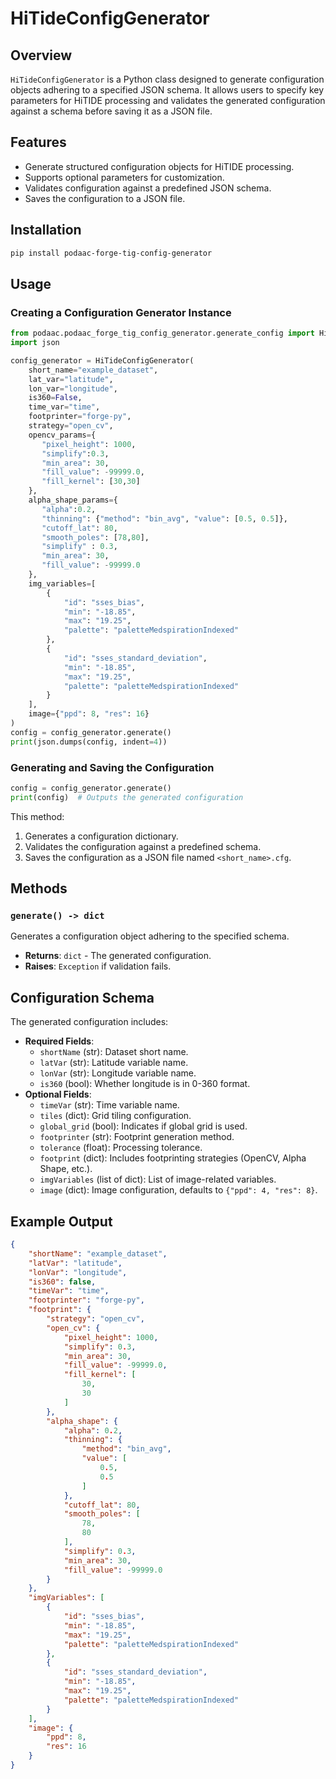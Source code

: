# HiTideConfigGenerator

## Overview
`HiTideConfigGenerator` is a Python class designed to generate configuration objects adhering to a specified JSON schema. It allows users to specify key parameters for HiTIDE processing and validates the generated configuration against a schema before saving it as a JSON file.

## Features
- Generate structured configuration objects for HiTIDE processing.
- Supports optional parameters for customization.
- Validates configuration against a predefined JSON schema.
- Saves the configuration to a JSON file.

## Installation
```sh
pip install podaac-forge-tig-config-generator
```

## Usage

### Creating a Configuration Generator Instance
```python
from podaac.podaac_forge_tig_config_generator.generate_config import HiTideConfigGenerator
import json

config_generator = HiTideConfigGenerator(
    short_name="example_dataset",
    lat_var="latitude",
    lon_var="longitude",
    is360=False,
    time_var="time",
    footprinter="forge-py",
    strategy="open_cv",
    opencv_params={
       "pixel_height": 1000,
       "simplify":0.3,
       "min_area": 30,
       "fill_value": -99999.0,
       "fill_kernel": [30,30]
    },
    alpha_shape_params={
       "alpha":0.2,
       "thinning": {"method": "bin_avg", "value": [0.5, 0.5]},
       "cutoff_lat": 80,
       "smooth_poles": [78,80],
       "simplify" : 0.3,
       "min_area": 30,
       "fill_value": -99999.0
    },
    img_variables=[
        {
            "id": "sses_bias",
            "min": "-18.85",
            "max": "19.25",
            "palette": "paletteMedspirationIndexed"
        },
        {
            "id": "sses_standard_deviation",
            "min": "-18.85",
            "max": "19.25",
            "palette": "paletteMedspirationIndexed"
        }
    ],
    image={"ppd": 8, "res": 16}
)
config = config_generator.generate()
print(json.dumps(config, indent=4))
```

### Generating and Saving the Configuration
```python
config = config_generator.generate()
print(config)  # Outputs the generated configuration
```
This method:
1. Generates a configuration dictionary.
2. Validates the configuration against a predefined schema.
3. Saves the configuration as a JSON file named `<short_name>.cfg`.

## Methods

### `generate() -> dict`
Generates a configuration object adhering to the specified schema.

- **Returns**: `dict` - The generated configuration.
- **Raises**: `Exception` if validation fails.

## Configuration Schema
The generated configuration includes:
- **Required Fields**:
  - `shortName` (str): Dataset short name.
  - `latVar` (str): Latitude variable name.
  - `lonVar` (str): Longitude variable name.
  - `is360` (bool): Whether longitude is in 0-360 format.
- **Optional Fields**:
  - `timeVar` (str): Time variable name.
  - `tiles` (dict): Grid tiling configuration.
  - `global_grid` (bool): Indicates if global grid is used.
  - `footprinter` (str): Footprint generation method.
  - `tolerance` (float): Processing tolerance.
  - `footprint` (dict): Includes footprinting strategies (OpenCV, Alpha Shape, etc.).
  - `imgVariables` (list of dict): List of image-related variables.
  - `image` (dict): Image configuration, defaults to `{"ppd": 4, "res": 8}`.

## Example Output
```json
{
    "shortName": "example_dataset",
    "latVar": "latitude",
    "lonVar": "longitude",
    "is360": false,
    "timeVar": "time",
    "footprinter": "forge-py",
    "footprint": {
        "strategy": "open_cv",
        "open_cv": {
            "pixel_height": 1000,
            "simplify": 0.3,
            "min_area": 30,
            "fill_value": -99999.0,
            "fill_kernel": [
                30,
                30
            ]
        },
        "alpha_shape": {
            "alpha": 0.2,
            "thinning": {
                "method": "bin_avg",
                "value": [
                    0.5,
                    0.5
                ]
            },
            "cutoff_lat": 80,
            "smooth_poles": [
                78,
                80
            ],
            "simplify": 0.3,
            "min_area": 30,
            "fill_value": -99999.0
        }
    },
    "imgVariables": [
        {
            "id": "sses_bias",
            "min": "-18.85",
            "max": "19.25",
            "palette": "paletteMedspirationIndexed"
        },
        {
            "id": "sses_standard_deviation",
            "min": "-18.85",
            "max": "19.25",
            "palette": "paletteMedspirationIndexed"
        }
    ],
    "image": {
        "ppd": 8,
        "res": 16
    }
}
```
